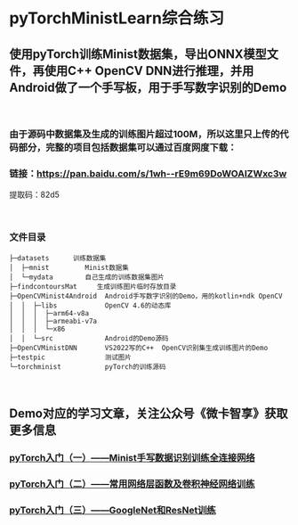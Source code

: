 # pyTorchMinistLearn综合练习
## 使用pyTorch训练Minist数据集，导出ONNX模型文件，再使用C++ OpenCV DNN进行推理，并用Android做了一个手写板，用于手写数字识别的Demo
<br>

### 由于源码中数据集及生成的训练图片超过100M，所以这里只上传的代码部分，完整的项目包括数据集可以通过百度网度下载：
### 链接：https://pan.baidu.com/s/1wh--rE9m69DoWOAIZWxc3w 
提取码：82d5 

<br>

### 文件目录
```
├─datasets      训练数据集
│  ├─mnist         Minist数据集
│  └─mydata        自己生成的训练数据集图片
├─findcontoursMat     生成训练图片临时存放目录
├─OpenCVMinist4Android  Android手写数字识别的Demo，用的kotlin+ndk OpenCV
│  │  ├─libs            OpenCV 4.6的动态库
│  │  │  ├─arm64-v8a
│  │  │  ├─armeabi-v7a
│  │  │  └─x86
│  │  └─src             Android的Demo源码
├─OpenCVMinistDNN       VS2022写的C++  OpenCV识别集生成训练图片的Demo
├─testpic               测试图片
└─torchminist           pyTorch的训练源码
```
<br>

## Demo对应的学习文章，关注公众号《微卡智享》获取更多信息

### [pyTorch入门（一）——Minist手写数据识别训练全连接网络](https://mp.weixin.qq.com/s/zo_BadXJqcTn0PsAhYii0A)  
### [pyTorch入门（二）——常用网络层函数及卷积神经网络训练](https://mp.weixin.qq.com/s/rTDuNh2Y2K0l5F4En6rV0g)  
### [pyTorch入门（三）——GoogleNet和ResNet训练](https://mp.weixin.qq.com/s/Ak7gbREwawgM4Y4-l6xQww)  